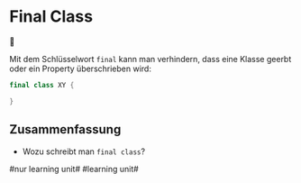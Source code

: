 # Final Class
🔏

Mit dem Schlüsselwort `final` kann man verhindern, dass eine Klasse geerbt oder ein Property überschrieben wird:

```swift
final class XY {

}
```

## Zusammenfassung
- Wozu schreibt man `final class`?


#nur learning unit# #learning unit#